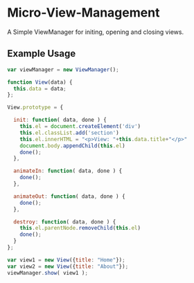 # Micro-View-Management
A Simple ViewManager for initing, opening and closing views.

## Example Usage
```javascript
var viewManager = new ViewManager();

function View(data) {
  this.data = data;
};

View.prototype = {

  init: function( data, done ) {
    this.el = document.createElement('div')
    this.el.classList.add('section')
    this.el.innerHTML = "<p>View: "+this.data.title+"</p>"
    document.body.appendChild(this.el)
    done();
  },

  animateIn: function( data, done ) {
    done();
  },

  animateOut: function( data, done ) {
    done();
  },

  destroy: function( data, done ) {
    this.el.parentNode.removeChild(this.el)
    done();
  }
};

var view1 = new View({title: "Home"});
var view2 = new View({title: "About"});
viewManager.show( view1 );
```
